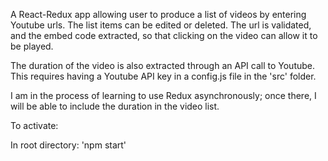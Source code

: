 A React-Redux app allowing user to produce a list of videos by entering Youtube urls. The list items can be edited or deleted. The url is validated, and the embed code extracted, so that clicking on the video can allow it to be played. 

The duration of the video is also extracted through an API call to Youtube. This requires having a Youtube API key in a config.js file in the 'src' folder. 

I am in the process of learning to use Redux asynchronously; once there, I will be able to include the duration in the video list. 

To activate: 

In root directory: 'npm start'